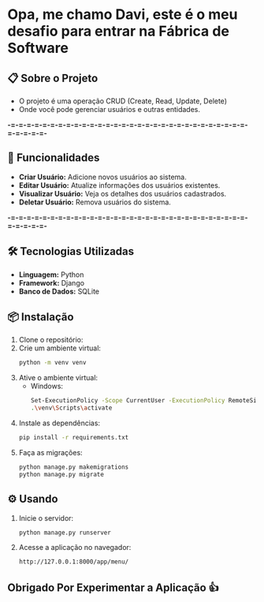 # Opa, me chamo Davi, este é o meu desafio para entrar na Fábrica de Software

## 📋 Sobre o Projeto<br>
- O projeto é uma operação CRUD (Create, Read, Update, Delete) <br>
- Onde você pode gerenciar usuários e outras entidades.
  
**-=-=-=-=-=-=-=-=-=-=-=-=-=-=-=-=-=-=-=-=-=-=-=-=-=-=-=-=-=-=-=-=-=-=-=-**
## 🚀 Funcionalidades

- **Criar Usuário:** Adicione novos usuários ao sistema.
- **Editar Usuário:** Atualize informações dos usuários existentes.
- **Visualizar Usuário:** Veja os detalhes dos usuários cadastrados.
- **Deletar Usuário:** Remova usuários do sistema.
  
**-=-=-=-=-=-=-=-=-=-=-=-=-=-=-=-=-=-=-=-=-=-=-=-=-=-=-=-=-=-=-=-=-=-=-=-**
## 🛠️ Tecnologias Utilizadas

- **Linguagem:** Python
- **Framework:** Django
- **Banco de Dados:** SQLite

## 📦 Instalação

1. Clone o repositório:
2. Crie um ambiente virtual:
   ```sh
   python -m venv venv
   ```
3. Ative o ambiente virtual:
   - Windows:
     ```sh
     Set-ExecutionPolicy -Scope CurrentUser -ExecutionPolicy RemoteSigned
     .\venv\Scripts\activate
     ```
4. Instale as dependências:
   ```sh
   pip install -r requirements.txt
   ```
5. Faça as migrações:
   ```sh
   python manage.py makemigrations
   python manage.py migrate
   ```
## ⚙️ Usando
1. Inicie o servidor:
   ```sh
   python manage.py runserver
   ```
2. Acesse a aplicação no navegador:
   ```sh
   http://127.0.0.1:8000/app/menu/
   ```
## Obrigado Por Experimentar a Aplicação 👍
